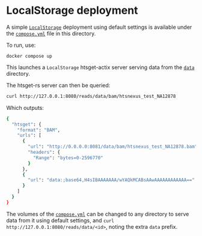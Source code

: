 # LocalStorage deployment

A simple [`LocalStorage`][local] deployment using default settings is available under the [`compose.yml`][compose] file in this directory.

To run, use:

```
docker compose up
```

This launches a `LocalStorage` htsget-actix server serving data from the [`data`][data] directory.

The htsget-rs server can then be queried:

```sh
curl http://127.0.0.1:8080/reads/data/bam/htsnexus_test_NA12878
```

Which outputs:

```sh
{
  "htsget": {
    "format": "BAM",
    "urls": [
      {
        "url": "http://0.0.0.0:8081/data/bam/htsnexus_test_NA12878.bam",
        "headers": {
          "Range": "bytes=0-2596770"
        }
      },
      {
        "url": "data:;base64,H4sIBAAAAAAA/wYAQkMCABsAAwAAAAAAAAAAAA=="
      }
    ]
  }
}
```

The volumes of the [`compose.yml`][compose] can be changed to any directory to serve data from it using
default settings, and `curl http://127.0.0.1:8080/reads/data/<id>`, noting the extra `data` prefix.

[local]: ../../../htsget-config/README.md#resolvers
[compose]: compose.yml
[data]: ../../../data
